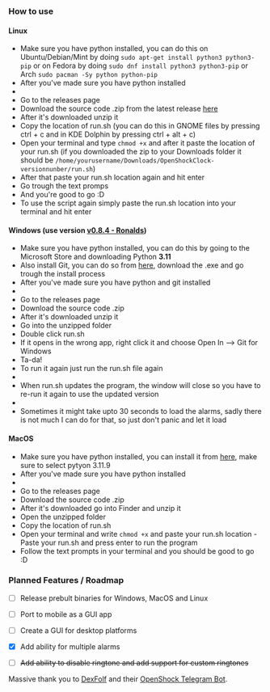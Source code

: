 ### How to use
#### Linux
- Make sure you have python installed, you can do this on Ubuntu/Debian/Mint by doing ```sudo apt-get install python3 python3-pip``` or on Fedora by doing ```sudo dnf install python3 python3-pip``` or Arch ```sudo pacman -Sy python python-pip```
- After you've made sure you have python installed
- ‎ 
- Go to the releases page
- Download the source code .zip from the latest release [here](https://github.com/Arxari/OpenShockClock/releases/latest)
- After it's downloaded unzip it
- Copy the location of run.sh (you can do this in GNOME files by pressing ctrl + c and in KDE Dolphin by pressing ctrl +  alt + c)
- Open your terminal and type ```chmod +x``` and after it paste the location of your run.sh (if you downloaded the zip to your Downloads folder it should be ```/home/yourusername/Downloads/OpenShockClock-versionnunber/run.sh```)
- After that paste your run.sh location again and hit enter
- Go trough the text promps
- And you're good to go :D
- To use the script again simply paste the run.sh location into your terminal and hit enter
#### Windows (use version  [v0.8.4 - Ronalds](https://github.com/Arxari/OpenShockClock/releases/tag/v0.8.4))
- Make sure you have python installed, you can do this by going to the Microsoft Store and downloading Python **3.11**
- Also install Git, you can do so from [here](https://git-scm.com/download/win), download the .exe and go trough the install process
- After you've made sure you have python and git installed
- ‎ 
- Go to the releases page
- Download the source code .zip
- After it's downloaded unzip it
- Go into the unzipped folder
- Double click run.sh
- If it opens in the wrong app, right click it and choose Open In --> Git for Windows
- Ta-da!
- To run it again just run the run.sh file again
- ‎
- When run.sh updates the program, the window will close so you have to re-run it again to use the updated version
- ‎
- Sometimes it might take upto 30 seconds to load the alarms, sadly there is not much I can do for that, so just don't panic and let it load
#### MacOS
- Make sure you have python installed, you can install it from [here](https://www.python.org/downloads/macos), make sure to select pytyon 3.11.9
- After you've made sure you have python installed
- ‎ 
- Go to the releases page
- Download the source code .zip
- After it's downloaded go into Finder and unzip it
- Open the unzipped folder
- Copy the location of run.sh
- Open your terminal and write ```chmod +x``` and paste your run.sh location
-Paste your run.sh and press enter to run the program
- Follow the text prompts in your terminal and you should be good to go :D
  
### Planned Features / Roadmap
- [ ] Release prebult binaries for Windows, MacOS and Linux
- [ ] Port to mobile as a GUI app
- [ ] Create a GUI for desktop platforms

- [x] Add ability for multiple alarms
- [ ] ~~Add ability to disable ringtone and add support for custom ringtones~~

Massive thank you to [DexFolf](https://github.com/DexFolf) and their [OpenShock Telegram Bot](https://github.com/DexFolf/OpenShockTelegramBot).
